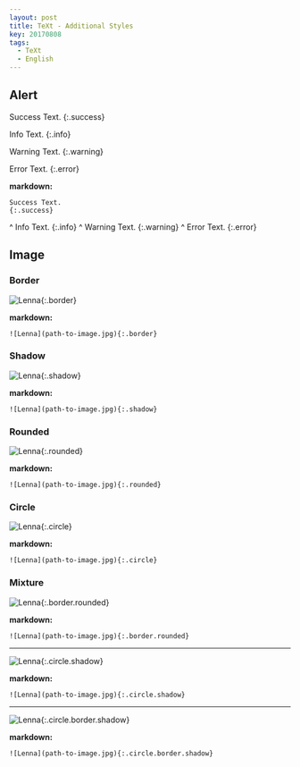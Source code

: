 ```yaml
---
layout: post
title: TeXt - Additional Styles
key: 20170808
tags:
  - TeXt
  - English
---
```

## Alert

Success Text.
{:.success}

Info Text.
{:.info}

Warning Text.
{:.warning}

Error Text.
{:.error}

<!--more-->

**markdown:**

    Success Text.
    {:.success}
^
    Info Text.
    {:.info}
^
    Warning Text.
    {:.warning}
^
    Error Text.
    {:.error}

## Image

### Border

![Lenna](//ww1.sinaimg.cn/large/73bd9e13ly1fof1u4iaorj2074074gp3.jpg "Lenna_border"){:.border}

**markdown:**

    ![Lenna](path-to-image.jpg){:.border}

### Shadow

![Lenna](//ww1.sinaimg.cn/large/73bd9e13ly1fof1u4iaorj2074074gp3.jpg "Lenna_shadow"){:.shadow}

**markdown:**

    ![Lenna](path-to-image.jpg){:.shadow}

### Rounded

![Lenna](//ww1.sinaimg.cn/large/73bd9e13ly1fof1u4iaorj2074074gp3.jpg "Lenna_rounded"){:.rounded}

**markdown:**

    ![Lenna](path-to-image.jpg){:.rounded}

### Circle

![Lenna](//ww1.sinaimg.cn/large/73bd9e13ly1fof1u4iaorj2074074gp3.jpg "Lenna_circle"){:.circle}

**markdown:**

    ![Lenna](path-to-image.jpg){:.circle}

### Mixture

![Lenna](//ww1.sinaimg.cn/large/73bd9e13ly1fof1u4iaorj2074074gp3.jpg "Lenna_border+rounded"){:.border.rounded}

**markdown:**

    ![Lenna](path-to-image.jpg){:.border.rounded}

---

![Lenna](//ww1.sinaimg.cn/large/73bd9e13ly1fof1u4iaorj2074074gp3.jpg "Lenna_circle+shadow"){:.circle.shadow}

**markdown:**

    ![Lenna](path-to-image.jpg){:.circle.shadow}

---

![Lenna](//ww1.sinaimg.cn/large/73bd9e13ly1fof1u4iaorj2074074gp3.jpg "Lenna_circle+border+shadow"){:.circle.border.shadow}

**markdown:**

    ![Lenna](path-to-image.jpg){:.circle.border.shadow}